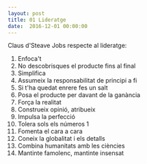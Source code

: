 ```yaml
---
layout: post
title: 01 Lideratge
date:  2016-12-01 00:00:00
---
```


Claus d'Steave Jobs respecte al lideratge:



1. Enfoca't
2. No descobrisques el producte fins al final
3. Simplifica
4. Assumeix la responsabilitat de principi a fi
5. Si t'ha quedat enrere fes un salt
6. Posa el producte per davant de la ganància
7. Força la realitat
8. Construeix opinió, atribueix
9. Impulsa la perfecció
10. Tolera sols els números 1
11. Fomenta el cara a cara
12. Coneix la globalitat i els detalls
13. Combina humanitats amb les ciències
14. Mantinte famolenc, mantinte insensat


